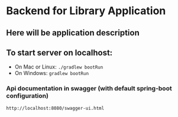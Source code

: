# Backend for Library Application

## Here will be application description

## To start server on localhost: 
- On Mac or Linux:
`./gradlew bootRun`
- On Windows:
`gradlew bootRun`

### Api documentation in swagger (with default spring-boot configuration)

`http://localhost:8080/swagger-ui.html`
